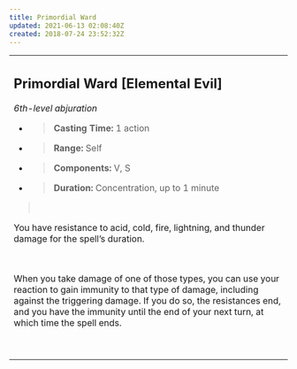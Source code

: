 ```yaml
---
title: Primordial Ward
updated: 2021-06-13 02:08:40Z
created: 2018-07-24 23:52:32Z
---
```


<table><tbody><tr class="odd"><td><h2 id="primordial-ward-elemental-evil"><strong>Primordial Ward</strong> [Elemental Evil]</h2><p><em>6th-level abjuration</em></p><ul><li><blockquote><p><strong>Casting Time:</strong> 1 action</p></blockquote></li><li><blockquote><p><strong>Range:</strong> Self</p></blockquote></li><li><blockquote><p><strong>Components:</strong> V, S</p></blockquote></li><li><blockquote><p><strong>Duration:</strong> Concentration, up to 1 minute</p></blockquote></li></ul><blockquote><p> </p></blockquote><p>You have resistance to acid, cold, fire, lightning, and thunder damage for the spell’s duration.</p><p> </p><p>When you take damage of one of those types, you can use your reaction to gain immunity to that type of damage, including against the triggering damage. If you do so, the resistances end, and you have the immunity until the end of your next turn, at which time the spell ends.</p><p> </p></td></tr></tbody></table>